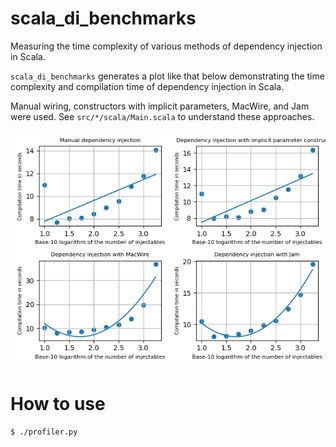 # scala_di_benchmarks
Measuring the time complexity of various methods of dependency injection in Scala.

`scala_di_benchmarks` generates a plot like that below demonstrating the time complexity and compilation time of dependency injection in Scala.

Manual wiring, constructors with implicit parameters, MacWire, and Jam were used. See `src/*/scala/Main.scala` to understand these approaches.

![A plot displaying the compilation time with all four methods](Figure.png)

# How to use

```
$ ./profiler.py
```
